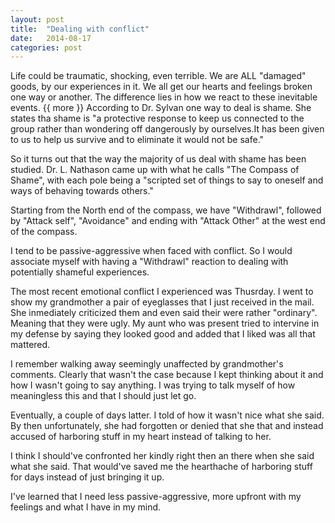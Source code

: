 ```yaml
---
layout: post
title:  "Dealing with conflict"
date:   2014-08-17
categories: post
---
```

Life could be traumatic, shocking, even terrible. We are ALL "damaged" goods, by
our experiences in it. We all get our hearts and feelings broken one way or
another. The difference lies in how we react to these inevitable events.
{{ more }}
According to Dr. Sylvan one way to deal is shame. She states tha shame is "a
protective response to keep us connected to the group rather than wondering off
dangerously by ourselves.It has been given to us to help us survive and to
eliminate it would not be safe."

So it turns out that the way the majority of us deal with shame has been
studied. Dr. L. Nathason came up with what he calls "The Compass of Shame", with
each pole being a "scripted set of things to say to oneself and ways of behaving
towards others."

Starting from the North end of the compass, we have "Withdrawl", followed by
"Attack self", "Avoidance" and ending with "Attack Other" at the west end of the
compass.

I tend to be passive-aggressive when faced with conflict. So I would associate
myself with having a "Withdrawl" reaction to dealing with potentially shameful
experiences.

The most recent emotional conflict I experienced was Thusrday. I went to show my
grandmother a pair of eyeglasses that I just received in the mail. She
inmediately criticized them and even said their were rather "ordinary". Meaning
that they were ugly. My aunt who was present tried to intervine in my defense by
saying they looked good and added that I liked was all that mattered.

I remember walking away seemingly unaffected by grandmother's comments. Clearly
that wasn't the case because I kept thinking about it and how I wasn't going to
say anything. I was trying to talk myself of how meaningless this and that I
should just let go.

Eventually, a couple of days latter. I told of how it wasn't nice what she said.
By then unfortunately, she had forgotten or denied that she that and instead
accused of harboring stuff in my heart instead of talking to her.

I think I should've confronted her kindly right then an there when she said what
she said. That would've saved me the hearthache of harboring stuff for days
instead of just bringing it up.

I've learned that I need less passive-aggressive, more upfront with my feelings
and what I have in my mind.
